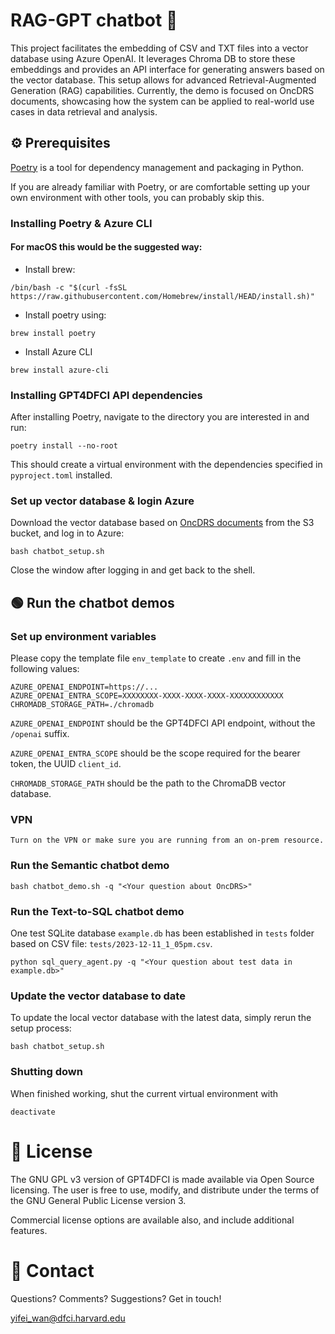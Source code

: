 # RAG-GPT chatbot 🔌

This project facilitates the embedding of CSV and TXT files into a vector database using Azure OpenAI. It leverages Chroma DB to store these embeddings and provides an API interface for generating answers based on the vector database. This setup allows for advanced Retrieval-Augmented Generation (RAG) capabilities.
Currently, the demo is focused on OncDRS documents, showcasing how the system can be applied to real-world use cases in data retrieval and analysis.

## ⚙️  Prerequisites

[Poetry](https://python-poetry.org) is a tool for dependency management and packaging in Python.

If you are already familiar with Poetry, or are comfortable setting up your own environment with other tools, you can probably skip this.

### Installing Poetry & Azure CLI

#### For macOS this would be the suggested way:

- Install brew: 

```
/bin/bash -c "$(curl -fsSL https://raw.githubusercontent.com/Homebrew/install/HEAD/install.sh)"
```

- Install poetry using: 
```
brew install poetry
```

- Install Azure CLI
```
brew install azure-cli
```

### Installing GPT4DFCI API dependencies

After installing Poetry, navigate to the directory you are interested in and run:

```
poetry install --no-root
```

This should create a virtual environment with the dependencies specified in `pyproject.toml` installed.

### Set up vector database & login Azure
Download the vector database based on [OncDRS documents](https://wiki.dfci.harvard.edu:8443/oncdoc) from the S3 bucket, and log in to Azure:
```
bash chatbot_setup.sh
```

Close the window after logging in and get back to the shell.

## 🟢  Run the chatbot demos

### Set up environment variables
Please copy the template file `env_template` to create `.env` and fill in the following values:

```
AZURE_OPENAI_ENDPOINT=https://...
AZURE_OPENAI_ENTRA_SCOPE=XXXXXXXX-XXXX-XXXX-XXXX-XXXXXXXXXXXX
CHROMADB_STORAGE_PATH=./chromadb
```

`AZURE_OPENAI_ENDPOINT` should be the GPT4DFCI API endpoint, without the `/openai` suffix.

`AZURE_OPENAI_ENTRA_SCOPE` should be the scope required for the bearer token, the UUID `client_id`.

`CHROMADB_STORAGE_PATH` should be the path to the ChromaDB vector database.


### VPN

```
Turn on the VPN or make sure you are running from an on-prem resource.
```

### Run the Semantic chatbot demo
```
bash chatbot_demo.sh -q "<Your question about OncDRS>"
```

### Run the Text-to-SQL chatbot demo
One test SQLite database `example.db` has been established in `tests` folder based on CSV file: `tests/2023-12-11_1_05pm.csv`.
```
python sql_query_agent.py -q "<Your question about test data in example.db>"
```

### Update the vector database to date
To update the local vector database with the latest data, simply rerun the setup process:
```
bash chatbot_setup.sh
```


### Shutting down

When finished working, shut the current virtual environment with

```
deactivate
```

# 🎫 License

The GNU GPL v3 version of GPT4DFCI is made available via Open Source licensing. The user is free to use, modify, and distribute under the terms of the GNU General Public License version 3.

Commercial license options are available also, and include additional features.


# 📧 Contact

Questions? Comments? Suggestions? Get in touch!

yifei_wan@dfci.harvard.edu
